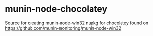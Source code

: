 # munin-node-chocolatey

Source for creating munin-node-win32 nupkg for chocolatey found on https://github.com/munin-monitoring/munin-node-win32 
